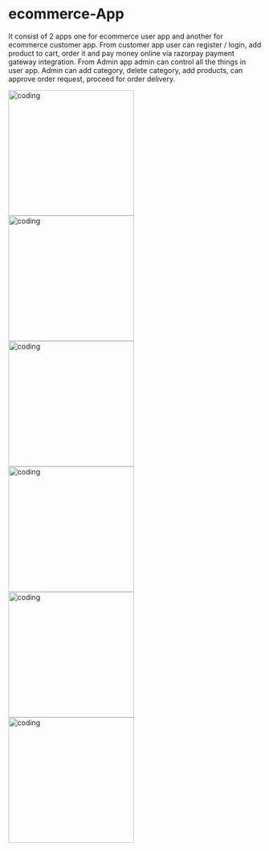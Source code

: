 # ecommerce-App

It consist of 2 apps one for ecommerce user app and another for ecommerce customer app. From customer app user can register / login, add product to cart, order it and pay money online via razorpay payment gateway integration. From Admin app admin can control all the things in user app. Admin can add category, delete category, add products, can approve order request, proceed for order delivery.

<img align="left" alt="coding" width="250" src="https://user-images.githubusercontent.com/56032040/197455617-93bb38e7-b957-48bf-801a-a8d6b039bfee.jpeg">
<img align="left" alt="coding" width="250" src="https://user-images.githubusercontent.com/56032040/197455622-394a1581-03a8-4428-b56c-65957eed3c70.jpeg">
<img align="left" alt="coding" width="250" src="https://user-images.githubusercontent.com/56032040/197455626-d7ead0cb-a588-4cc1-9ecf-65ef2923a5f0.jpeg">
<img align="left" alt="coding" width="250" src="https://user-images.githubusercontent.com/56032040/197455631-79bdf188-9b99-47bf-b008-f2d5670d743e.jpeg">
<img align="left" alt="coding" width="250" src="https://user-images.githubusercontent.com/56032040/197455635-3b6009a7-30cc-4ed5-8b1f-caea75e4e428.jpeg">
<img align="left" alt="coding" width="250" src="https://user-images.githubusercontent.com/56032040/197455638-1f524c55-6266-47d4-955f-032d016f2c01.jpeg">

